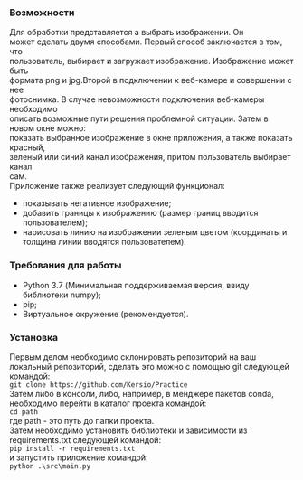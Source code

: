 ### Возможности
Для обработки представляется а выбрать изображении. Он  
может сделать двумя способами. Первый способ заключается в том, что  
пользователь, выбирает и загружает изображение. Изображение может быть  
формата png и jpg.Второй в подключении к веб-камере и совершении с нее  
фотоснимка. В случае невозможности подключения веб-камеры необходимо  
описать возможные пути решения проблемной ситуации. Затем в новом окне можно:  
показать выбранное изображение в окне приложения, а также показать красный,  
зеленый или синий канал изображения, притом пользователь выбирает канал  
сам.  
Приложение также реализует следующий функционал:  
- показывать негативное изображение;
- добавить границы к изображению (размер границ вводится
пользователем);
- нарисовать линию на изображении зеленым цветом (координаты и
толщина линии вводятся пользователем).

### Требования для работы
- Python 3.7 (Минимальная поддерживаемая версия, ввиду библиотеки numpy);
- pip;
- Виртуальное окружение (рекомендуется).

### Установка
Первым делом необходимо склонировать репозиторий на ваш локальный репозиторий, сделать это можно с помощью git следующей командой:  
`git clone https://github.com/Kersio/Practice`  
Затем либо в консоли, либо, например, в менджере пакетов conda, необходимо перейти в каталог проекта командой:  
`cd path`  
где path - это путь до папки проекта.  
Затем необходимо установить библиотеки и зависимости из requirements.txt следующей командой:  
`pip install -r requirements.txt`  
и запустить приложение командой:  
`python .\src\main.py`  
